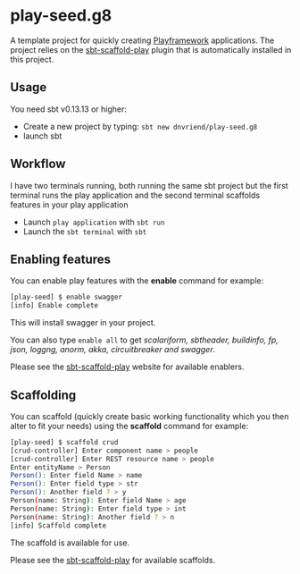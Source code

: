 # play-seed.g8
A template project for quickly creating [Playframework](https://www.playframework.com/) applications.
The project relies on the [sbt-scaffold-play](https://github.com/dnvriend/sbt-scaffold-play) plugin that
is automatically installed in this project. 

## Usage
You need sbt v0.13.13 or higher:

- Create a new project by typing: `sbt new dnvriend/play-seed.g8`
- launch sbt

## Workflow
I have two terminals running, both running the same sbt project but the first terminal runs the play application
and the second terminal scaffolds features in your play application

- Launch `play application` with `sbt run`
- Launch the `sbt terminal` with `sbt`

## Enabling features
You can enable play features with the __enable__ command for example:

```bash
[play-seed] $ enable swagger
[info] Enable complete
```

This will install swagger in your project.

You can also type `enable all` to get _scalariform, sbtheader, buildinfo, fp, json, loggng, anorm, akka, circuitbreaker and swagger_.

Please see the [sbt-scaffold-play](https://github.com/dnvriend/sbt-scaffold-play) website for available enablers.

## Scaffolding
You can scaffold (quickly create basic working functionality which you then alter to fit your needs) using the __scaffold__
command for example:

```bash
[play-seed] $ scaffold crud
[crud-controller] Enter component name > people
[crud-controller] Enter REST resource name > people
Enter entityName > Person
Person(): Enter field Name > name
Person(): Enter field type > str
Person(): Another field ? > y
Person(name: String): Enter field Name > age
Person(name: String): Enter field type > int
Person(name: String): Another field ? > n
[info] Scaffold complete
```

The scaffold is available for use.

Please see the [sbt-scaffold-play](https://github.com/dnvriend/sbt-scaffold-play) for available scaffolds.